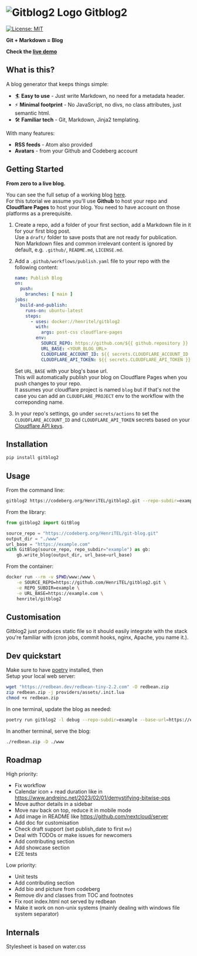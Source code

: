 # ![Gitblog2 Logo](https://blog.henritel.com/media/favicon.svg "title") Gitblog2

[![License: MIT](https://img.shields.io/badge/License-MIT-blue.svg)](https://opensource.org/licenses/MIT)  

**Git + Markdown = Blog**  

**Check the [live demo](https://blog.henritel.com)**  

## What is this?

A blog generator that keeps things simple:  

* 🏄 **Easy to use** - Just write Markdown, no need for a metadata header.
* ⚡ **Minimal footprint** - No JavaScript, no divs, no class attributes, just semantic html.  
* 🛠 **Familiar tech** - Git, Markdown, Jinja2 templating.

With many features:

* **RSS feeds** - Atom also provided
* **Avatars** - from your Github and Codeberg account

## Getting Started

**From zero to a live blog.**

You can see the full setup of a working blog [here](https://github.com/HenriTEL/blog).  
For this tutorial we assume you'll use **Github** to host your repo and **Cloudflare Pages** to host your blog. You need to have account on those platforms as a prerequisite.  

1. Create a repo, add a folder of your first section, add a Markdown file in it for your first blog post.  
Use a `draft/` folder to save posts that are not ready for publication.  
Non Markdown files and common irrelevant content is ignored by default, e.g. `.github/`, `README.md`, `LICENSE.md`.

2. Add a `.github/workflows/publish.yaml` file to your repo with the following content:

    ```yaml
    name: Publish Blog
    on:
      push:
        branches: [ main ]
    jobs:
      build-and-publish:
        runs-on: ubuntu-latest
        steps:
          - uses: docker://henritel/gitblog2
            with:
              args: post-css cloudflare-pages
            env:
              SOURCE_REPO: https://github.com/${{ github.repository }}
              URL_BASE: <YOUR_BLOG_URL>
              CLOUDFLARE_ACCOUNT_ID: ${{ secrets.CLOUDFLARE_ACCOUNT_ID }}
              CLOUDFLARE_API_TOKEN: ${{ secrets.CLOUDFLARE_API_TOKEN }}
    ```

    Set `URL_BASE` with your blog's base url.  
    This will automatically publish your blog on Cloudflare Pages when you push changes to your repo.  
    It assumes your cloudflare project is named `blog` but if that's not the case you can add an `CLOUDFLARE_PROJECT` env to the workflow with the correponding name.
3. In your repo's settings, go under `secrets/actions` to set the `CLOUDFLARE_ACCOUNT_ID` and `CLOUDFLARE_API_TOKEN` secrets based on your [Cloudflare API keys](https://developers.cloudflare.com/fundamentals/api/get-started/keys/#view-your-api-key).  

## Installation

```bash
pip install gitblog2
```

## Usage

From the command line:

```bash
gitblog2 https://codeberg.org/HenriTEL/gitblog2.git --repo-subdir=example --url-base=https://example.com
```

From the library:

```python
from gitblog2 import GitBlog

source_repo = "https://codeberg.org/HenriTEL/git-blog.git"
output_dir = "./www"
url_base = "https://example.com"
with GitBlog(source_repo, repo_subdir="example") as gb:
    gb.write_blog(output_dir, url_base=url_base)
```

From the container:

```bash
docker run --rm -v $PWD/www:/www \
    -e SOURCE_REPO=https://github.com/HenriTEL/gitblog2.git \
    -e REPO_SUBDIR=example \
    -e URL_BASE=https://example.com \
    henritel/gitblog2
```

## Customisation

Gitblog2 just produces static file so it should easily integrate with the stack you're familiar with (cron jobs, commit hooks, nginx, Apache, you name it.).

## Dev quickstart

Make sure to have [poetry](https://python-poetry.org/) installed, then  
Setup your local web server:

```bash
wget "https://redbean.dev/redbean-tiny-2.2.com" -O redbean.zip
zip redbean.zip -j providers/assets/.init.lua
chmod +x redbean.zip
```

In one terminal, update the blog as needed:

```bash
poetry run gitblog2 -l debug --repo-subdir=example --base-url=https://example.com
```

In another terminal, serve the blog:

```bash
./redbean.zip -D ./www
```

## Roadmap

High priority:

* Fix workflow
* Calendar icon + read duration like in <https://www.andreinc.net/2023/02/01/demystifying-bitwise-ops>
* Move author details in a sidebar
* Move nav back on top, reduce it in mobile mode
* Add image in README like <https://github.com/nextcloud/server>
* Add doc for customisation
* Check draft support (set publish_date to first `mv`)
* Deal with TODOs or make issues for newcomers
* Add contributing section
* Add showcase section
* E2E tests

Low priority:

* Unit tests
* Add contributing section
* Add bio and picture from codeberg
* Remove div and classes from TOC and footnotes
* Fix root index.html not served by redbean
* Make it work on non-unix systems (mainly dealing with windows file system separator)

## Internals

Stylesheet is based on water.css
